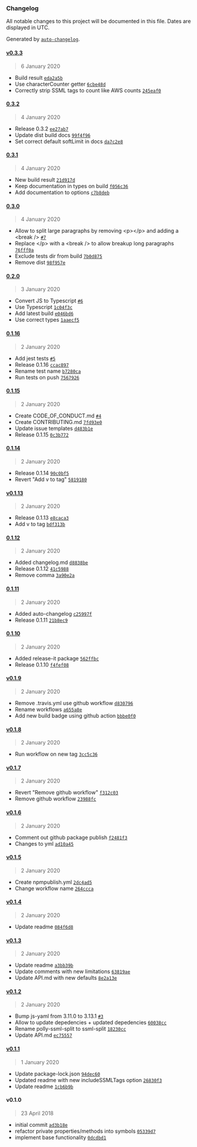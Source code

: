 ### Changelog

All notable changes to this project will be documented in this file. Dates are displayed in UTC.

Generated by [`auto-changelog`](https://github.com/CookPete/auto-changelog).

#### [v0.3.3](https://github.com/jvandenaardweg/ssml-split/compare/0.3.2...v0.3.3)

> 6 January 2020

- Build result [`eda2a5b`](https://github.com/jvandenaardweg/ssml-split/commit/eda2a5b2da1d6c68d6af2b420bc383dd54b2777e)
- Use characterCounter getter [`6cbe48d`](https://github.com/jvandenaardweg/ssml-split/commit/6cbe48da35f19847d1a6b03d564450a28edfe858)
- Correctly strip SSML tags to count like AWS counts [`245eaf0`](https://github.com/jvandenaardweg/ssml-split/commit/245eaf0103ba61b385a90d0ac1ec11d76a12569d)

#### [0.3.2](https://github.com/jvandenaardweg/ssml-split/compare/0.3.1...0.3.2)

> 4 January 2020

- Release 0.3.2 [`ee27ab7`](https://github.com/jvandenaardweg/ssml-split/commit/ee27ab714cc55be9a399e70d88e888543f646a59)
- Update dist build docs [`99f4f96`](https://github.com/jvandenaardweg/ssml-split/commit/99f4f969c97b5e1d3683039e689e6983194ed832)
- Set correct default softLimit in docs [`da7c2e8`](https://github.com/jvandenaardweg/ssml-split/commit/da7c2e803b4cf3f9aaac98668c917c936f7d9cbd)

#### [0.3.1](https://github.com/jvandenaardweg/ssml-split/compare/0.3.0...0.3.1)

> 4 January 2020

- New build result [`21d917d`](https://github.com/jvandenaardweg/ssml-split/commit/21d917dcac8e52a992d96ebba1b3a58adba08720)
- Keep documentation in types on build [`f056c36`](https://github.com/jvandenaardweg/ssml-split/commit/f056c368766912364e1eb9253935cc5952fbc099)
- Add documentation to options [`c7b8deb`](https://github.com/jvandenaardweg/ssml-split/commit/c7b8debd2861dcddb80a706be251c3b25d1a7ca3)

#### [0.3.0](https://github.com/jvandenaardweg/ssml-split/compare/0.2.0...0.3.0)

> 4 January 2020

- Allow to split large paragraphs by removing &lt;p&gt;&lt;/p&gt; and adding a &lt;break /&gt; [`#7`](https://github.com/jvandenaardweg/ssml-split/pull/7)
- Replace &lt;/p&gt; with a &lt;break /&gt; to allow breakup long paragraphs [`76fff0a`](https://github.com/jvandenaardweg/ssml-split/commit/76fff0afc4c138e3f461158677b62a77671df1db)
- Exclude tests dir from build [`7b0d875`](https://github.com/jvandenaardweg/ssml-split/commit/7b0d875ec72ab564605f50c44244bdd320611c0a)
- Remove dist [`98f957e`](https://github.com/jvandenaardweg/ssml-split/commit/98f957e8b846b10db6ccb8aa53d126e089e81544)

#### [0.2.0](https://github.com/jvandenaardweg/ssml-split/compare/0.1.16...0.2.0)

> 3 January 2020

- Convert JS to Typescript [`#6`](https://github.com/jvandenaardweg/ssml-split/pull/6)
- Use Typescript [`1c04f3c`](https://github.com/jvandenaardweg/ssml-split/commit/1c04f3c1a46bcd2c18af1acccdee38f2f78708f8)
- Add latest build [`e046bd6`](https://github.com/jvandenaardweg/ssml-split/commit/e046bd6791108e4efe80c7c97f0890e1b20ca283)
- Use correct types [`1aaecf5`](https://github.com/jvandenaardweg/ssml-split/commit/1aaecf5e696e3177c5cf157808da3f4b5b4a7d7b)

#### [0.1.16](https://github.com/jvandenaardweg/ssml-split/compare/0.1.15...0.1.16)

> 2 January 2020

- Add jest tests [`#5`](https://github.com/jvandenaardweg/ssml-split/pull/5)
- Release 0.1.16 [`ccac897`](https://github.com/jvandenaardweg/ssml-split/commit/ccac897031bce8bcd17bfe3f8ffb48a53048ee3d)
- Rename test name [`b7280ca`](https://github.com/jvandenaardweg/ssml-split/commit/b7280ca5088ecf6c5512c602e5286eb49081b316)
- Run tests on push [`7567926`](https://github.com/jvandenaardweg/ssml-split/commit/7567926328d4e64f8268cdb4f22d43c2681232d2)

#### [0.1.15](https://github.com/jvandenaardweg/ssml-split/compare/0.1.14...0.1.15)

> 2 January 2020

- Create CODE_OF_CONDUCT.md [`#4`](https://github.com/jvandenaardweg/ssml-split/pull/4)
- Create CONTRIBUTING.md [`7fd93e0`](https://github.com/jvandenaardweg/ssml-split/commit/7fd93e0757b166de29dc345076ebd72de6eed7c9)
- Update issue templates [`d483b1e`](https://github.com/jvandenaardweg/ssml-split/commit/d483b1e910e711b5dfe9a0c1c1a7c0cb34af833d)
- Release 0.1.15 [`0c3b772`](https://github.com/jvandenaardweg/ssml-split/commit/0c3b772cf5281c922aff1f9758b1d7494c5ab489)

#### [0.1.14](https://github.com/jvandenaardweg/ssml-split/compare/v0.1.13...0.1.14)

> 2 January 2020

- Release 0.1.14 [`90c0bf5`](https://github.com/jvandenaardweg/ssml-split/commit/90c0bf5794f43eea8b979c9b521c3698af5c17b2)
- Revert "Add v to tag" [`5819180`](https://github.com/jvandenaardweg/ssml-split/commit/5819180b3f247ddf603ceac9b5d529d968017cec)

#### [v0.1.13](https://github.com/jvandenaardweg/ssml-split/compare/0.1.12...v0.1.13)

> 2 January 2020

- Release 0.1.13 [`e8caca3`](https://github.com/jvandenaardweg/ssml-split/commit/e8caca3ff4b06b60836cd9ea048f93b82a717800)
- Add v to tag [`bdf313b`](https://github.com/jvandenaardweg/ssml-split/commit/bdf313bb2488ebe8742ce3e62fff6a226cbd3e86)

#### [0.1.12](https://github.com/jvandenaardweg/ssml-split/compare/0.1.11...0.1.12)

> 2 January 2020

- Added changelog.md [`d8838be`](https://github.com/jvandenaardweg/ssml-split/commit/d8838be087cea1f9b452acb32987f389695ffe7e)
- Release 0.1.12 [`41c5988`](https://github.com/jvandenaardweg/ssml-split/commit/41c598803df3b9ec757b4e78d1a8c82ea2a21a55)
- Remove comma [`3a90e2a`](https://github.com/jvandenaardweg/ssml-split/commit/3a90e2a746acb4bb44b964fbb4d473a327430fc2)

#### [0.1.11](https://github.com/jvandenaardweg/ssml-split/compare/0.1.10...0.1.11)

> 2 January 2020

- Added auto-changelog [`c25997f`](https://github.com/jvandenaardweg/ssml-split/commit/c25997f0659d766fa2a2fcb9df77d3b3b508166e)
- Release 0.1.11 [`21b8ec9`](https://github.com/jvandenaardweg/ssml-split/commit/21b8ec9e8738cf6b03d29c3d4d9bc5e53f3ba6a6)

#### [0.1.10](https://github.com/jvandenaardweg/ssml-split/compare/v0.1.9...0.1.10)

> 2 January 2020

- Added release-it package [`562ffbc`](https://github.com/jvandenaardweg/ssml-split/commit/562ffbc64b331bbddd14769136395cd4b3a52435)
- Release 0.1.10 [`f4fef08`](https://github.com/jvandenaardweg/ssml-split/commit/f4fef08e2d3742c927559dc2a5431e733ba12d22)

#### [v0.1.9](https://github.com/jvandenaardweg/ssml-split/compare/v0.1.8...v0.1.9)

> 2 January 2020

- Remove .travis.yml use github workflow [`d830796`](https://github.com/jvandenaardweg/ssml-split/commit/d8307966528dd59ca6e87587a8d1a1b61311f25f)
- Rename workflows [`a655a8e`](https://github.com/jvandenaardweg/ssml-split/commit/a655a8eb5859d4ff5fbe01023a9c9421744e58b0)
- Add new build badge using github action [`bbbe0f0`](https://github.com/jvandenaardweg/ssml-split/commit/bbbe0f087dee840a60eb57ab8d6e4ce947da0ddb)

#### [v0.1.8](https://github.com/jvandenaardweg/ssml-split/compare/v0.1.7...v0.1.8)

> 2 January 2020

- Run workflow on new tag [`3cc5c36`](https://github.com/jvandenaardweg/ssml-split/commit/3cc5c367f33c75a53383dd761e678147022dd6e2)

#### [v0.1.7](https://github.com/jvandenaardweg/ssml-split/compare/v0.1.6...v0.1.7)

> 2 January 2020

- Revert "Remove github workflow" [`f312c03`](https://github.com/jvandenaardweg/ssml-split/commit/f312c03b68663be41534801fd5083a08538bda9d)
- Remove github workflow [`23988fc`](https://github.com/jvandenaardweg/ssml-split/commit/23988fc84e7d9e8f194bfa64c5c80074f2f45749)

#### [v0.1.6](https://github.com/jvandenaardweg/ssml-split/compare/v0.1.5...v0.1.6)

> 2 January 2020

- Comment out github package publish [`f2481f3`](https://github.com/jvandenaardweg/ssml-split/commit/f2481f3ff6444c056b5a353becff02142b572811)
- Changes to yml [`ad10a45`](https://github.com/jvandenaardweg/ssml-split/commit/ad10a45d2f37232367234dfee814567a62a5c7ac)

#### [v0.1.5](https://github.com/jvandenaardweg/ssml-split/compare/v0.1.4...v0.1.5)

> 2 January 2020

- Create npmpublish.yml [`2dc4ad5`](https://github.com/jvandenaardweg/ssml-split/commit/2dc4ad56dd209f477925e55e8784c6b8231598f7)
- Change workflow name [`264ccca`](https://github.com/jvandenaardweg/ssml-split/commit/264cccae065763d161708cff8881e12bdbc8dc91)

#### [v0.1.4](https://github.com/jvandenaardweg/ssml-split/compare/v0.1.3...v0.1.4)

> 2 January 2020

- Update readme [`084f6d8`](https://github.com/jvandenaardweg/ssml-split/commit/084f6d81e83e9d3f33ad8ae3aae623ee3ceb1b1e)

#### [v0.1.3](https://github.com/jvandenaardweg/ssml-split/compare/v0.1.2...v0.1.3)

> 2 January 2020

- Update readme [`a3bb39b`](https://github.com/jvandenaardweg/ssml-split/commit/a3bb39b9979e076484dff76abf917b203c288fb4)
- Update comments with new limitations [`63819ae`](https://github.com/jvandenaardweg/ssml-split/commit/63819ae0b6ede154c8cb2c28aa4006cffc0bd76f)
- Update API.md with new defaults [`8e2a13e`](https://github.com/jvandenaardweg/ssml-split/commit/8e2a13ecc9f9511280c74569345b7ed178eb131f)

#### [v0.1.2](https://github.com/jvandenaardweg/ssml-split/compare/v0.1.1...v0.1.2)

> 2 January 2020

- Bump js-yaml from 3.11.0 to 3.13.1 [`#3`](https://github.com/jvandenaardweg/ssml-split/pull/3)
- Allow to update depedencies + updated depedencies [`60038cc`](https://github.com/jvandenaardweg/ssml-split/commit/60038ccdf7a2fda995a0c87092410449f37bf50a)
- Rename polly-ssml-split to ssml-split [`18230cc`](https://github.com/jvandenaardweg/ssml-split/commit/18230cc3f899255b2afa0b860a04f60925eebf9a)
- Update API.md [`ec75557`](https://github.com/jvandenaardweg/ssml-split/commit/ec75557ae6950931ecb2279d6053eef18080e5e9)

#### [v0.1.1](https://github.com/jvandenaardweg/ssml-split/compare/v0.1.0...v0.1.1)

> 1 January 2020

- Update package-lock.json [`94dec60`](https://github.com/jvandenaardweg/ssml-split/commit/94dec60feba545321c3ede66640631dd23b0d65e)
- Updated readme with new includeSSMLTags option [`26830f3`](https://github.com/jvandenaardweg/ssml-split/commit/26830f34eae323afb0b22ea5cf55660c5adf4c5a)
- Update readme [`1cb6b9b`](https://github.com/jvandenaardweg/ssml-split/commit/1cb6b9b483a4c61caad9ad9aff0d29c317064f40)

#### v0.1.0

> 23 April 2018

- initial commit [`ad3b18e`](https://github.com/jvandenaardweg/ssml-split/commit/ad3b18e21c70458678e02a220e63c5f0d7823e02)
- refactor private properties/methods into symbols [`05339d7`](https://github.com/jvandenaardweg/ssml-split/commit/05339d7c8d8c5ebc6af1c44c0b01a56193551c3f)
- implement base functionality [`0dcdbd1`](https://github.com/jvandenaardweg/ssml-split/commit/0dcdbd18e49d968d89971c5cee118f72b1d48a9b)
